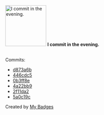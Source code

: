<img src="https://my-badges.github.io/my-badges/evening-commits.png" alt="I commit in the evening." title="I commit in the evening." width="128">
<strong>I commit in the evening.</strong>
<br><br>

Commits:

- <a href="https://github.com/GustavoDiogo/grpc-dht/commit/d873a6baf0c1e70745cd0fded06d4cfc9d00dfb0">d873a6b</a>
- <a href="https://github.com/GustavoDiogo/grpc-dht/commit/446cdc5b64f525293d1a5907718e34c54f8b8e44">446cdc5</a>
- <a href="https://github.com/GustavoDiogo/lexical-analyzer/commit/0b3ff8e6616636e5f353e23d0ac2b5a9dbd186f1">0b3ff8e</a>
- <a href="https://github.com/GustavoDiogo/lexical-analyzer/commit/4a22bb942cef99380c991602ad2fcc5cbcf60316">4a22bb9</a>
- <a href="https://github.com/GustavoDiogo/lexical-analyzer/commit/2f11da28485f28d2ac9ba8c91ca7de4a09cb9ac3">2f11da2</a>
- <a href="https://github.com/GustavoDiogo/lexical-analyzer/commit/5a0c19c9ae1879e1092d6abb5e8a34cc44e5f264">5a0c19c</a>


Created by <a href="https://github.com/my-badges/my-badges">My Badges</a>